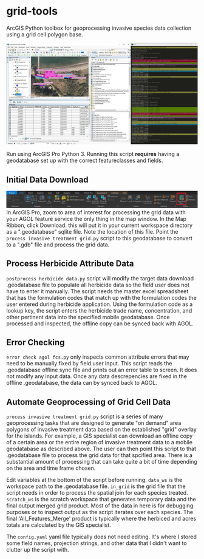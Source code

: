 # grid-tools
ArcGIS Python toolbox for geoprocessing invasive species data collection using a grid cell polygon base. 

![Grid tools screenshot](https://github.com/rrudolph/grid-tools/blob/master/img/grid_tools_screenshot.JPG "Screenshot")

Run using ArcGIS Pro Python 3. Running this script **requires** having a geodatabase set up with the correct featureclasses and fields. 


## Initial Data Download

![ArcGIS Pro Download](https://github.com/rrudolph/grid-tools/blob/master/img/arcpro_download.jpg "Download")
In ArcGIS Pro, zoom to area of interest for processing the grid data with your AGOL feature service the only thing in the map window. In the Map Ribbon, click Download.  this will put it in your current workspace directory as a ".geodatabase" sqlite file. Note the location of this file.  Point the `process invasive treatment grid.py` script to this geodatabase to convert to a ".gdb" file and process the grid data. 


## Process Herbicide Attribute Data
`postprocess herbicide data.py` script will modify the target data download .geodatabase file to populate all herbicide data so the field user does not have to enter it manually.  The script needs the master excel spreadsheet that has the formulation codes that match up with the formulation codes the user entered during herbicide application.  Using  the formulation code as a lookup key, the script enters the herbicide trade name, concentration, and other pertinent data into the specified mobile geodatabase.  Once processed and inspected, the offline copy can be synced back with AGOL.

## Error Checking
`error check agol fcs.py` only inspects common attribute errors that may need to be manually fixed by field user input. This script reads the .geodatabase offline sync file and prints out an error table to screen.  It does not modify any input data. Once any data descrepencies are fixed in the offline .geodatabase, the data can by synced back to AGOL.

## Automate Geoprocessing of Grid Cell Data
`process invasive treatment grid.py` script is a series of many geoprocessing tasks that are designed to generate "on demand" area polygons of invasive treatment data based on the established "grid" overlay for the islands. For example, a GIS specialist can download an offline copy of a certain area or the entire region of invasive treatment data to a mobile geodatabase as described above.  The user can then point this script to that .geodatabase file to process the grid data for that spcified area.  There is a substantial amount of processing that can take quite a bit of time depending on the area and time frame chosen.  

Edit variables at the bottom of the script before running. 
`data_ws` is the workspace path to the .geodatabase file. 
`in_grid` is the grid file that the script needs in order to process the spatial join for each species treated. 
`scratch_ws` is the scratch workspace that generates temporary data and the final output merged grid product.  Most of the data in here is for debugging purposes or to inspect output as the script iterates over each species.  The final 'All_Features_Merge' product is typically where the herbiced and acres totals are calculated by the GIS specialist. 


The `config.yaml` yaml file typically does not need editing.  It's where I stored some field names, projection strings, and other data that I didn't want to clutter up the script with. 
